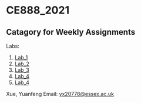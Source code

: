 CE888_2021
=======

Catagory for Weekly Assignments
-----------
Labs:
  1. [Lab_1](https://github.com/gibsonx/CE888/blob/master/Lab_1/Exercise_Lab_1.ipynb)
  2. [Lab_2](https://github.com/gibsonx/CE888/blob/master/Lab_2/bootstrap.ipynb)
  3. [Lab_3](https://github.com/gibsonx/CE888/blob/master/Lab_3/Exercis_Lab_3.ipynb)
  4. [Lab_4](https://github.com/gibsonx/CE888/blob/master/Lab_4/my_recommender.ipynb)
  5. [Lab_4](https://github.com/gibsonx/CE888/blob/master/Lab_6/country_classifier.ipynb)



Xue, Yuanfeng
Email: yx20778@essex.ac.uk
